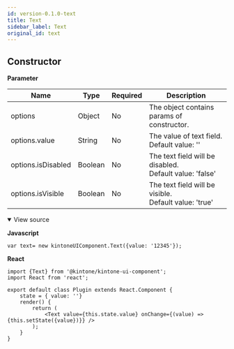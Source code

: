 ```yaml
---
id: version-0.1.0-text
title: Text
sidebar_label: Text
original_id: text
---
```


## Constructor

**Parameter**

| Name| Type| Required| Description |
| --- | --- | --- | --- |
|options|Object|No|The object contains params of constructor.|
|options.value|String|No|The value of text field. <br> Default value: ''|
|options.isDisabled|Boolean|No|The text field will be disabled. <br> Default value: 'false'|
|options.isVisible|Boolean|No|The text field will be visible. <br> Default value: 'true'|

<details class="tab-container" open>
<Summary>View source</Summary>

**Javascript**
```
var text= new kintoneUIComponent.Text({value: '12345'});
```
**React**
```
import {Text} from '@kintone/kintone-ui-component';
import React from 'react';
 
export default class Plugin extends React.Component {
    state = { value: ''}
    render() {
        return (
            <Text value={this.state.value} onChange={(value) => {this.setState({value})}} />
        );
    }
}

```
</details>